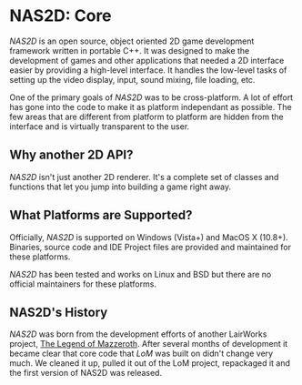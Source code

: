 # NAS2D: Core

*NAS2D* is an open source, object oriented 2D game development framework written in portable C++. It was designed to make the development of games and other applications that needed a 2D interface easier by providing a high-level interface. It handles the low-level tasks of setting up the video display, input, sound mixing, file loading, etc.

One of the primary goals of *NAS2D* was to be cross-platform. A lot of effort has gone into the code to make it as platform independant as possible. The few areas that are different from platform to platform are hidden from the interface and is virtually transparent to the user.

## Why another 2D API?

*NAS2D* isn't just another 2D renderer. It's a complete set of classes and functions that let you jump into building a game right away.

## What Platforms are Supported?

Officially, *NAS2D* is supported on Windows (Vista+) and MacOS X (10.8+). Binaries, source code and IDE Project files are provided and maintained for these platforms.

*NAS2D* has been tested and works on Linux and BSD but there are no official maintainers for these platforms.

## NAS2D's History

*NAS2D* was born from the development efforts of another LairWorks project, [The Legend of Mazzeroth](http://lom.lairworks.com). After several months of development it became clear that core code that *LoM* was built on didn't change very much. We cleaned it up, pulled it out of the LoM project, repackaged it and the first version of NAS2D was released.
